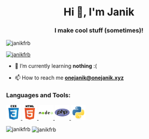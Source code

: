 <h1 align="center">Hi 👋, I'm Janik</h1>
<h3 align="center">I make cool stuff (sometimes)!</h3>

<p align="left"> <img src="https://komarev.com/ghpvc/?username=janikfrb&label=Profile%20views&color=0e75b6&style=flat" alt="janikfrb" /> </p>

<p align="left"> <a href="https://github.com/ryo-ma/github-profile-trophy"><img src="https://github-profile-trophy.vercel.app/?username=janikfrb" alt="janikfrb" /></a> </p>

- 🌱 I’m currently learning **nothing** :(

- 📫 How to reach me **onejanik@onejanik.xyz**


<h3 align="left">Languages and Tools:</h3>
<p align="left"> <a href="https://www.w3schools.com/css/" target="_blank"> <img src="https://raw.githubusercontent.com/devicons/devicon/master/icons/css3/css3-original-wordmark.svg" alt="css3" width="40" height="40"/> </a> <a href="https://www.w3.org/html/" target="_blank"> <img src="https://raw.githubusercontent.com/devicons/devicon/master/icons/html5/html5-original-wordmark.svg" alt="html5" width="40" height="40"/> </a> <a href="https://nodejs.org" target="_blank"> <img src="https://raw.githubusercontent.com/devicons/devicon/master/icons/nodejs/nodejs-original-wordmark.svg" alt="nodejs" width="40" height="40"/> </a> <a href="https://www.php.net" target="_blank"> <img src="https://raw.githubusercontent.com/devicons/devicon/master/icons/php/php-original.svg" alt="php" width="40" height="40"/> </a> <a href="https://www.python.org" target="_blank"> <img src="https://raw.githubusercontent.com/devicons/devicon/master/icons/python/python-original.svg" alt="python" width="40" height="40"/> </a> </p>

<p><img align="left" src="https://github-readme-stats.vercel.app/api/top-langs?username=janikfrb&show_icons=true&locale=en&layout=compact" alt="janikfrb" /></p>

<p>&nbsp;<img align="center" src="https://github-readme-stats.vercel.app/api?username=janikfrb&show_icons=true&locale=en" alt="janikfrb" /></p>
